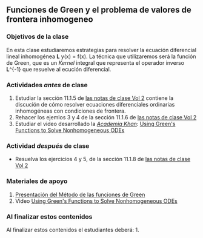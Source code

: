 ## Funciones de Green y el problema de valores de frontera inhomogeneo


### Objetivos de la clase
En esta clase estudiaremos estrategias para resolver la ecuación diferencial lineal inhomogénea **L** y(x) = f(x). La técnica que utilizaremos será la función de Green, que es un *Kernel* integral que representa el operador inverso **L**^{-1} que resuelve al ecución diferencial.


### Actividades *antes* de clase
 1. Estudiar la sección 11.1.5 de [las notas de clase Vol 2](https://github.com/nunezluis/MisCursos/blob/main/MisMateriales/LibrosCapitulos/VolumenDOS.pdf) contiene la discución de cómo resolver ecuaciones diferenciales ordinarias inhomogéneas con condiciones de frontera.
 2. Rehacer los ejemlos 3 y 4 de la sección 11.1.6 de [las notas de clase Vol 2](https://github.com/nunezluis/MisCursos/blob/main/MisMateriales/LibrosCapitulos/VolumenDOS.pdf)
 3. Estudiar el video desarrollado la [*Academia Khan*](https://www.khanacademy.org): [Using Green's Functions to Solve Nonhomogeneous ODEs](https://www.youtube.com/watch?v=Jws70qd-XRw&list=PLdgVBOaXkb9ATVsK2Q84ghjBgIk5faHNc&index=13 )

### Actividad *después* de clase
+ Resuelva los ejercicios 4 y 5, de la sección 11.1.8 de [las notas de clase Vol 2](https://github.com/nunezluis/MisCursos/blob/main/MisMateriales/LibrosCapitulos/VolumenDOS.pdf)


### Materiales de apoyo
  1. [Presentación del Método de las funciones de Green](https://github.com/nunezluis/MisCursos/blob/main/MisMateriales/Presentaciones/M2_3_8FuncionesGreen.pdf)
  2. Video [Using Green's Functions to Solve Nonhomogeneous ODEs](https://www.youtube.com/watch?v=Jws70qd-XRw&list=PLdgVBOaXkb9ATVsK2Q84ghjBgIk5faHNc&index=13 )


### Al finalizar estos contenidos
Al finalizar estos contenidos el estudiantes deberá:
  1.
